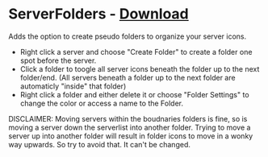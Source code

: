 # ServerFolders - [Download](https://raw.githubusercontent.com/mwittrien/BetterDiscordAddons/master/Plugins/ServerFolders/ServerFolders.plugin.js)

Adds the option to create pseudo folders to organize your server icons.

- Right click a server and choose "Create Folder" to create a folder one spot before the server.
- Click a folder to toogle all server icons beneath the folder up to the next folder/end. (All servers beneath a folder up to the next folder are automaticly "inside" that folder)
- Right click a folder and either delete it or choose "Folder Settings" to change the color or access a name to the Folder.

DISCLAIMER: Moving servers within the boudnaries folders is fine, so is moving a server down the serverlist into another folder. Trying to move a server up into another folder will result in folder icons to move in a wonky way upwards. So try to avoid that. It can't be changed.
